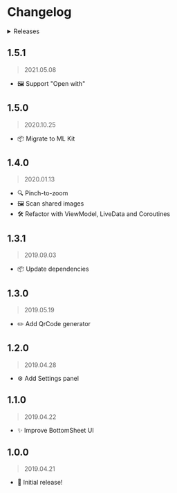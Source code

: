 # Changelog

<details><summary>Releases</summary>

<!-- MarkdownTOC autolink="true" -->

- [1.5.1](#151)
- [1.5.0](#150)
- [1.4.0](#140)
- [1.3.1](#131)
- [1.3.0](#130)
- [1.2.0](#120)
- [1.1.0](#110)
- [1.0.0](#100)

<!-- /MarkdownTOC -->
</details>

## 1.5.1
> 2021.05.08

- 🖼️ Support "Open with" 

## 1.5.0
> 2020.10.25

- 📦 Migrate to ML Kit

## 1.4.0
> 2020.01.13

- 🔍 Pinch-to-zoom
- 🖼️ Scan shared images
- 🛠️ Refactor with ViewModel, LiveData and Coroutines

## 1.3.1
> 2019.09.03

- 📦 Update dependencies

## 1.3.0
> 2019.05.19

- ✏️ Add QrCode generator

## 1.2.0
> 2019.04.28

- ⚙️ Add Settings panel

## 1.1.0
> 2019.04.22

- ✨ Improve BottomSheet UI

## 1.0.0
> 2019.04.21

- 🎺 Initial release!

